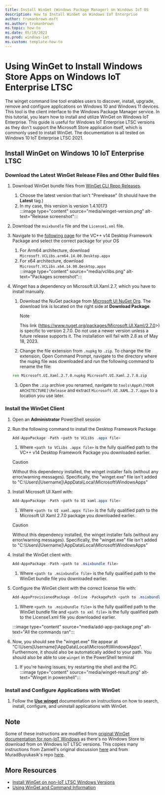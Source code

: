 ```yaml
---
title: Install WinGet (Windows Package Manager) on Windows IoT OS
description: How to Install WinGet on Windows IoT Enterprise
author: trumanbrown-msft 
ms.author: trumanbrown
ms.topic: how-to 
ms.date: 05/18/2023
ms.prod: windows-iot
ms.custom: template-how-to 
---
```


# Using WinGet to Install Windows Store Apps on Windows IoT Enterprise LTSC

 The winget command line tool enables users to discover, install, upgrade, remove and configure applications on Windows 10 and Windows 11 devices. This tool is the client interface to the Windows Package Manager service. In this tutorial, you learn how to install and utilize WinGet on Windows IoT Enterprise. This guide is useful for Windows IoT Enterprise LTSC versions as they don't support the Microsoft Store application itself, which is commonly used to install WinGet. The documentation is all tested on Windows 10 IoT Enterprise LTSC 2021.

## Install WinGet on Windows 10 IoT Enterprise LTSC
### Download the Latest WinGet Release Files and Other Build files

1. Download WinGet bundle files from [WinGet CLI Repo Releases](https://github.com/microsoft/winget-cli/releases).
   1. Choose the latest version that isn't "Prerelease" (It should have the **Latest** tag.)
   1. In my case, this version is version 1.4.10173  
   :::image type="content" source="media/winget-version.png" alt-text="Release screenshot":::
1. Download the `msixbundle` file and the `License1.xml` file.
1. Navigate to the [following page](/troubleshoot/developer/visualstudio/cpp/libraries/c-runtime-packages-desktop-bridge#how-to-install-and-update-desktop-framework-packages) for the VC++ v14 Desktop Framework Package and select the correct package for your OS
   1. For Arm64 architecture, download `Microsoft.VCLibs.arm64.14.00.Desktop.appx`
   2. For x64 architecture, download `Microsoft.VCLibs.x64.14.00.Desktop.appx`  
   :::image type="content" source="media/vclibs.png" alt-text="Packages screenshot":::
2. Winget has a dependency on Microsoft.UI.Xaml.2.7, which you have to install manually.
   1. Download the NuGet package from [Microsoft UI NuGet Org](https://www.nuget.org/packages/Microsoft.UI.Xaml/2.7.0). The download link is located on the right side at **Download Package**.
      > [!NOTE]
      > This link (<https://www.nuget.org/packages/Microsoft.UI.Xaml/2.7.0>>) is specific to version 2.7.0. 
      > Do not use a newer version unless a future release supports it. 
      > The installation will fail with 2.8 as of May 18, 2023.

   2. Change the file extension from `.nupkg` to `.zip`. To change the file extension, Open Command Prompt, navigate to the directory where the nupkg file was downloaded and run the following command to rename the file:

   ```cmd
   ren Microsoft.UI.Xaml.2.7.0.nupkg Microsoft.UI.Xaml.2.7.0.zip
   ```

   3. Open the `.zip` archive you renamed, navigate to `tools\AppX\[YOUR ARCHITECTURE]\Release` and extract `Microsoft.UI.XAML.2.7.appx` to a location you use later.

### Install the WinGet Client

1. Open an **Administrator** PowerShell session
1. Run the following command to install the Desktop Framework Package

   ```powershell
   Add-AppxPackage -Path <path to VCLibs .appx file>
   ```

      1. Where `<path to VCLibs .appx file>` is the fully qualified path to the VC++ v14 Desktop Framework Package you downloaded earlier.
   > [!CAUTION]
   > Without this dependency installed, the winget installer fails (without any error/warning messages). Specifically, the "winget.exe" file isn't added to "C:\Users\\[Username]\AppData\Local\Microsoft\WindowsApps"

1. Install Microsoft UI Xaml with:

    ```powershell
   Add-AppxPackage -Path <path to UI xaml.appx file>
    ```

   1. Where `<path to UI xaml.appx file>` is the fully qualified path to the Microsoft UI Xaml 2.7.0 package you downloaded earlier.
   > [!CAUTION]
   > Without this dependency installed, the winget installer fails (without any error/warning messages). Specifically, the "winget.exe" file isn't added to "C:\Users\\[Username]\AppData\Local\Microsoft\WindowsApps"

1. Install the WinGet client with:

    ```powershell
   Add-AppxPackage -Path <path to .msixbundle file>
   ```

   1. Where `<path to .msixbundle file>` is the fully qualified path to the WinGet bundle file you downloaded earlier.
1. Configure the WinGet client with the correct license file with:

   ```powershell
   Add-AppxProvisionedPackage -Online -PackagePath <path to .msixbundle file> -LicensePath <path to xml file>
   ```

   1. Where `<path to .msixbundle file>` is the fully qualified path to the WinGet bundle file and `<path to xml file>` is the fully qualified path to the License1.xml file you downloaded earlier.

   :::image type="content" source="media/add-app-package.png" alt-text="All the commands ran":::
1. Now, you should see the "winget.exe" file appear at "C:\Users[Username]\AppData\Local\Microsoft\WindowsApps". Furthermore, it should also be automatically added to your path. You should also be able to use `winget` in the PowerShell terminal
   1. If you're having issues, try restarting the shell and the PC.  
   :::image type="content" source="media/winget-result.png" alt-text="Winget in powershell":::

### Install and Configure Applications with WinGet

1. Follow the [**Use winget**](/windows/package-manager/winget/#use-winget) documentation on instructions on how to search, install, configure, and uninstall applications with WinGet.

## Note

Some of these instructions are modified from [original WinGet documentation for non-IoT Windows](https://github.com/microsoft/winget-cli) as there's no Windows Store to download from on Windows IoT LTSC versions. This copies many instructions from Zamiell's original discussion [here](https://github.com/microsoft/winget-cli/discussions/1956) and from MuradBuyukasik's repo [here](https://github.com/muradbuyukasik/winget-script).
## More Resources

- [Install WinGet on non-IoT LTSC Windows Versions](/windows/package-manager/winget/)
- [Using WinGet and Command Information](/windows/package-manager/winget/)
